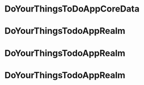 # DoYourThingsToDoAppCoreData
# DoYourThingsTodoAppRealm
# DoYourThingsTodoAppRealm
# DoYourThingsTodoAppRealm

